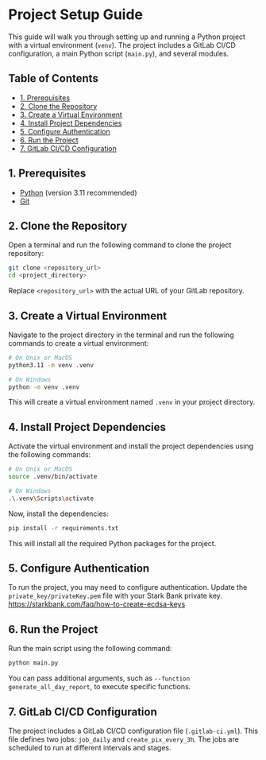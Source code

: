 # Project Setup Guide

This guide will walk you through setting up and running a Python project with a virtual environment (`venv`). The project includes a GitLab CI/CD configuration, a main Python script (`main.py`), and several modules.

## Table of Contents

- [1. Prerequisites](#1-prerequisites)
- [2. Clone the Repository](#2-clone-the-repository)
- [3. Create a Virtual Environment](#3-create-a-virtual-environment)
- [4. Install Project Dependencies](#4-install-project-dependencies)
- [5. Configure Authentication](#5-configure-authentication)
- [6. Run the Project](#6-run-the-project)
- [7. GitLab CI/CD Configuration](#7-gitlab-cicd-configuration)

## 1. Prerequisites

- [Python](https://www.python.org/) (version 3.11 recommended)
- [Git](https://git-scm.com/)

## 2. Clone the Repository

Open a terminal and run the following command to clone the project repository:

```bash
git clone <repository_url>
cd <project_directory>
```

Replace `<repository_url>` with the actual URL of your GitLab repository.

## 3. Create a Virtual Environment

Navigate to the project directory in the terminal and run the following commands to create a virtual environment:

```bash
# On Unix or MacOS
python3.11 -m venv .venv

# On Windows
python -m venv .venv
```

This will create a virtual environment named `.venv` in your project directory.

## 4. Install Project Dependencies

Activate the virtual environment and install the project dependencies using the following commands:

```bash
# On Unix or MacOS
source .venv/bin/activate

# On Windows
.\.venv\Scripts\activate
```

Now, install the dependencies:

```bash
pip install -r requirements.txt
```

This will install all the required Python packages for the project.

## 5. Configure Authentication

To run the project, you may need to configure authentication. Update the `private_key/privateKey.pem` file with your Stark Bank private key.
https://starkbank.com/faq/how-to-create-ecdsa-keys

## 6. Run the Project

Run the main script using the following command:

```bash
python main.py
```

You can pass additional arguments, such as `--function generate_all_day_report`, to execute specific functions.

## 7. GitLab CI/CD Configuration

The project includes a GitLab CI/CD configuration file (`.gitlab-ci.yml`). This file defines two jobs: `job_daily` and `create_pix_every_3h`. The jobs are scheduled to run at different intervals and stages.
